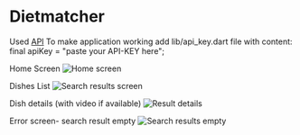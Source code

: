 # Dietmatcher

Used [API](https://rapidapi.com/apidojo/api/tasty)
To make application working add lib/api_key.dart file with content: 
final apiKey = "paste your API-KEY here";

Home Screen
![Home screen](./_screenshots/search_screen.jpg)

Dishes List
![Search results screen](./_screenshots/dish_list.jpg)

Dish details (with video if available)
![Result details](./_screenshots/dish_details.jpg)

Error screen- search result empty
![Search results empty](./_screenshots/error_screen.jpg)




